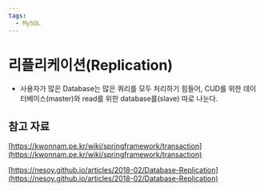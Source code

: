 ```yaml
---
tags:
  - MySQL
---
```

# 리플리케이션(Replication)

- 사용자가 많은 Database는 많은 쿼리를 모두 처리하기 힘들어, CUD를 위한 데이터베이스(master)와 read를 위한 database를(slave) 따로 나눈다.

## 참고 자료

[https://kwonnam.pe.kr/wiki/springframework/transaction](https://kwonnam.pe.kr/wiki/springframework/transaction)

[https://nesoy.github.io/articles/2018-02/Database-Replication](https://nesoy.github.io/articles/2018-02/Database-Replication)